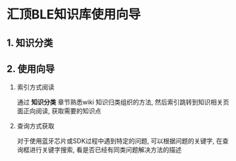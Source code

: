 # 汇顶BLE知识库使用向导



## 1. 知识分类



## 2. 使用向导
1. 索引方式阅读

    通过 **知识分类** 章节熟悉wiki 知识归类组织的方法, 然后索引跳转到知识相关页面正向阅读, 获取需要的知识点

2. 查询方式获取

   对于使用蓝牙芯片或SDK过程中遇到特定的问题, 可以根据问题的关键字, 在查询框进行关键字搜索, 看是否已经有同类问题解决方法的描述